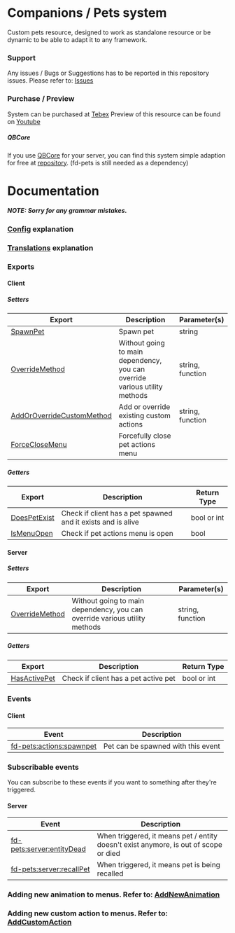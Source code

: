 # Companions / Pets system
Custom pets resource, designed to work as standalone resource or be dynamic to be able to adapt it to any framework.

### Support
Any issues / Bugs or Suggestions has to be reported in this repository issues. Please refer to: [Issues](https://github.com/FelisDevelopment/fd-pets-support/issues)

### Purchase / Preview
System can be purchased at [Tebex](https://felis-development.tebex.io)
Preview of this resource can be found on [Youtube](https://youtube.com)

##### QBCore
If you use [QBCore](https://github.com/qbcore-framework) for your server, you can find this system simple adaption for free at [repository](https://github.com/FelisDevelopment/fdqb-pets). (fd-pets is still needed as a dependency)

# Documentation
##### NOTE: Sorry for any grammar mistakes.

### [Config](docs/Config.md) explanation
### [Translations](docs/Translations.md) explanation

### Exports
#### Client
##### Setters

| Export              | Description                 | Parameter(s) |
|---------------------|-----------------------------|--------------|
| [SpawnPet](docs/client/SpawnPet.md)    | Spawn pet          | string  |
| [OverrideMethod](docs/client/OverrideMethod.md)     | Without going to main dependency, you can override various utility methods           | string, function          |
| [AddOrOverrideCustomMethod](docs/client/AddOrOverrideCustomMethod.md)      | Add or override existing custom actions            | string, function          |
| [ForceCloseMenu](docs/client/ForceCloseMenu.md)        | Forcefully close pet actions menu  |           |

##### Getters
| Export              | Description                 | Return Type |
|---------------------|-----------------------------|--------------|
| [DoesPetExist](docs/client/DoesPetExist.md)    | Check if client has a pet spawned and it exists and is alive          |  bool or int  |
| [IsMenuOpen](docs/client/IsMenuOpen.md)      | Check if pet actions menu is open |  bool        |+

#### Server
##### Setters

| Export              | Description                 | Parameter(s) |
|---------------------|-----------------------------|--------------|
| [OverrideMethod](docs/server/OverrideMethod.md)     | Without going to main dependency, you can override various utility methods           | string, function          |

##### Getters
| Export              | Description                 | Return Type |
|---------------------|-----------------------------|--------------|
| [HasActivePet](docs/server/HasActivePet.md)    | Check if client has a pet active pet        |  bool or int  |

### Events
#### Client

| Event                    | Description                                                  |
|--------------------------|--------------------------------------------------------------|
| [fd-pets:actions:spawnpet](docs/client/EventsSpawnPet.md) | Pet can be spawned with this event |
### Subscribable events
You can subscribe to these events if you want to something after they're triggered.

#### Server

| Event                    | Description                                                  |
|--------------------------|--------------------------------------------------------------|
| [fd-pets:server:entityDead](docs/server/EventsEntityDead.md) | When triggered, it means pet / entity doesn't exist anymore, is out of scope or died |
| [fd-pets:server:recallPet](docs/server/EventsRecallPet.md) | When triggered, it means pet is being recalled |

### Adding new animation to menus. Refer to: [AddNewAnimation](docs/AddNewAnimation.md)
### Adding new custom action to menus. Refer to: [AddCustomAction](docs/AddCustomAction.md)
